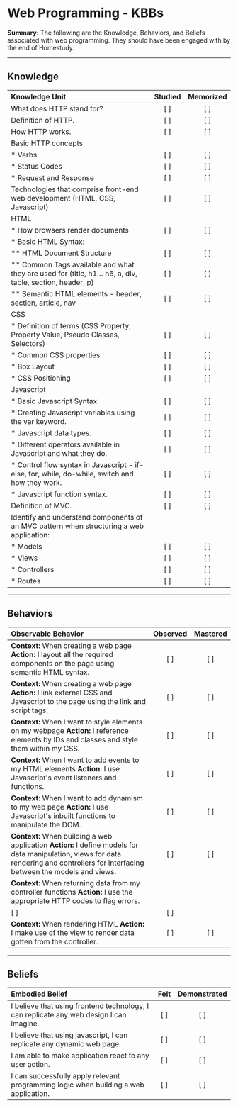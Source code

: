 # Web Programming - KBBs
**Summary:** The following are the Knowledge, Behaviors, and Beliefs associated with web programming. They should have been engaged with by the end of Homestudy.


----------


## **Knowledge**

| Knowledge Unit   |      Studied      | Memorized |
|:-------------|:------------------:|:--------:|
| What does HTTP stand for? | [ ] | [ ]  |
| Definition of HTTP. | [ ] | [ ]  |
| How HTTP works. | [ ] | [ ]  |
| Basic HTTP concepts | | |
| * Verbs    | [ ] | [ ]  |
| * Status Codes     | [ ] | [ ]  |
| * Request and Response  | [ ] | [ ]  |
| Technologies that comprise front-end web development (HTML, CSS, Javascript)    | [ ] | [ ]  |
| HTML     | | |
| * How browsers render documents     | [ ] | [ ]  |
| * Basic HTML Syntax:     | | |
| 	** HTML Document Structure    | [ ] | [ ] |
| 	** Common Tags available and what they are used for (title, h1… h6, a, div, table, section, header, p)   | [ ] | [ ] |
|	** Semantic HTML elements - header, section, article, nav  | [ ] | [ ] |
| CSS  | | |
| * Definition of terms (CSS Property, Property Value, Pseudo Classes, Selectors)  | [ ] | [ ] |
| * Common CSS properties  | [ ] | [ ] |
| * Box Layout  | [ ] | [ ] |
| * CSS Positioning  | [ ] | [ ] |
| Javascript  | | |
| * Basic Javascript Syntax. | [ ] | [ ] |
| * Creating Javascript variables using the var keyword. | [ ] | [ ] |
| * Javascript data types.  | [ ] | [ ] |
| * Different operators available in Javascript and what they do.  | [ ] | [ ] |
| * Control flow syntax in Javascript - if-else, for, while, do-while, switch and how they work.  | [ ] | [ ] |
| * Javascript function syntax.  | [ ] | [ ] |
| Definition of MVC. | [ ] | [ ] |
| Identify and understand components of an MVC pattern when structuring a web application: | | |
| * Models | [ ] | [ ] |
| * Views | [ ] | [ ] |
| * Controllers | [ ] | [ ] |
| * Routes | [ ] | [ ] |



----------


## **Behaviors**


| Observable Behavior   |      Observed      | Mastered |
|:-------------|:------------------:|:--------:|
| **Context:** When creating a web page **Action:** I layout all the required components on the page using semantic HTML syntax. | [ ] | [ ]  |
| **Context:** When creating a web page **Action:** I link external CSS and Javascript to the page using the link and script tags. |   [ ]   |   [ ]  |
| **Context:** When I want to style elements on my webpage **Action:** I reference elements by IDs and classes and style them within my CSS. |   [ ]   |   [ ]  |
| **Context:** When I want to add events to my HTML elements **Action:** I use Javascript's event listeners and functions. |   [ ]   |   [ ]  |
| **Context:** When I want to add dynamism to my web page **Action:** I use Javascript's inbuilt functions to manipulate the DOM. |   [ ]   |   [ ]  |
| **Context:** When building a web application **Action:** I define models for data manipulation, views for data rendering and controllers for interfacing between the models and views. |   [ ]   |   [ ]  |
| **Context:** When returning data from my controller functions **Action:** I use the appropriate HTTP codes to flag errors.
 |   [ ]   |   [ ]  |
| **Context:** When rendering HTML **Action:** I make use of the view to render data gotten from the controller. |   [ ]   |   [ ]  |


----------


## **Beliefs**

| Embodied Belief   |      Felt      | Demonstrated |
|:-------------|:------------------:|:--------:|
| I believe that using frontend technology, I can replicate any web design I can imagine. | [ ] | [ ]  |
| I believe that using javascript, I can replicate any dynamic web page. | [ ] | [ ]  |
| I am able to make application react to any user action. | [ ] | [ ]  |
| I can successfully apply relevant programming logic when building a web application. | [ ] | [ ]  |

